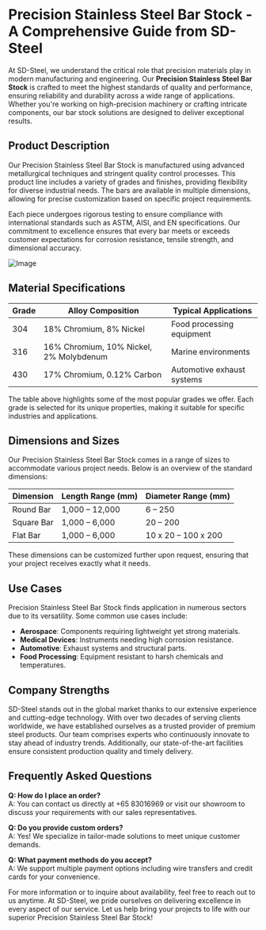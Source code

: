 # Precision Stainless Steel Bar Stock - A Comprehensive Guide from SD-Steel

At SD-Steel, we understand the critical role that precision materials play in modern manufacturing and engineering. Our **Precision Stainless Steel Bar Stock** is crafted to meet the highest standards of quality and performance, ensuring reliability and durability across a wide range of applications. Whether you're working on high-precision machinery or crafting intricate components, our bar stock solutions are designed to deliver exceptional results.

## Product Description

Our Precision Stainless Steel Bar Stock is manufactured using advanced metallurgical techniques and stringent quality control processes. This product line includes a variety of grades and finishes, providing flexibility for diverse industrial needs. The bars are available in multiple dimensions, allowing for precise customization based on specific project requirements.

Each piece undergoes rigorous testing to ensure compliance with international standards such as ASTM, AISI, and EN specifications. Our commitment to excellence ensures that every bar meets or exceeds customer expectations for corrosion resistance, tensile strength, and dimensional accuracy.

![Image](https://github.com/user-attachments/assets/2567258e-e124-4816-932d-1809bd27ef0b)

## Material Specifications

| Grade          | Alloy Composition                          | Typical Applications                |
|----------------|--------------------------------------------|-------------------------------------|
| 304            | 18% Chromium, 8% Nickel                   | Food processing equipment           |
| 316            | 16% Chromium, 10% Nickel, 2% Molybdenum    | Marine environments                 |
| 430            | 17% Chromium, 0.12% Carbon                 | Automotive exhaust systems          |

The table above highlights some of the most popular grades we offer. Each grade is selected for its unique properties, making it suitable for specific industries and applications.

## Dimensions and Sizes

Our Precision Stainless Steel Bar Stock comes in a range of sizes to accommodate various project needs. Below is an overview of the standard dimensions:

| Dimension       | Length Range (mm)   | Diameter Range (mm) |
|-----------------|---------------------|---------------------|
| Round Bar       | 1,000 – 12,000      | 6 – 250             |
| Square Bar      | 1,000 – 6,000       | 20 – 200            |
| Flat Bar        | 1,000 – 6,000       | 10 x 20 – 100 x 200 |

These dimensions can be customized further upon request, ensuring that your project receives exactly what it needs.

## Use Cases

Precision Stainless Steel Bar Stock finds application in numerous sectors due to its versatility. Some common use cases include:

- **Aerospace**: Components requiring lightweight yet strong materials.
- **Medical Devices**: Instruments needing high corrosion resistance.
- **Automotive**: Exhaust systems and structural parts.
- **Food Processing**: Equipment resistant to harsh chemicals and temperatures.

## Company Strengths

SD-Steel stands out in the global market thanks to our extensive experience and cutting-edge technology. With over two decades of serving clients worldwide, we have established ourselves as a trusted provider of premium steel products. Our team comprises experts who continuously innovate to stay ahead of industry trends. Additionally, our state-of-the-art facilities ensure consistent production quality and timely delivery.

## Frequently Asked Questions

**Q: How do I place an order?**  
A: You can contact us directly at +65 83016969 or visit our showroom to discuss your requirements with our sales representatives.

**Q: Do you provide custom orders?**  
A: Yes! We specialize in tailor-made solutions to meet unique customer demands.

**Q: What payment methods do you accept?**  
A: We support multiple payment options including wire transfers and credit cards for your convenience.

For more information or to inquire about availability, feel free to reach out to us anytime. At SD-Steel, we pride ourselves on delivering excellence in every aspect of our service. Let us help bring your projects to life with our superior Precision Stainless Steel Bar Stock!